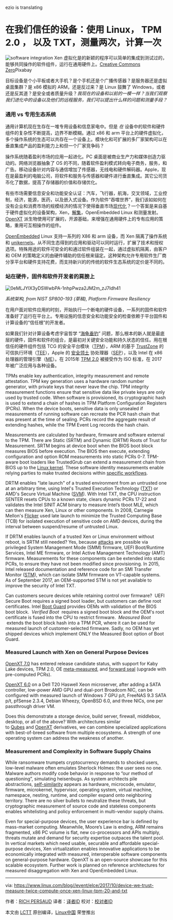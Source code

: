ezio is translating


在我们信任的设备：使用 Linux， TPM 2.0 ， 以及 TXT，测量两次，计算一次
============================================================


![software integration](https://www.linux.com/sites/lcom/files/styles/rendered_file/public/puzzle.jpg?itok=_B0M93-p "software integration")
Xen 虚拟化是的新颖的程序可以简单的集成到测试过的，能够共同操作的软件组件，运行在通用硬件上。[Creative Commons Zero][1]Pixabay

目标设备是个小平板或者大手机？是个手机还是个广播传感器？是服务器还是虚拟桌面集群？是 x86 模拟的 ARM，还是反过来？是 Linux 鼓舞了 Windows，或者还是反其道？是安全或者质量升级？_我现在的设备和以前的一模一样？当我们观察我们进化中的设备以及他们的远程服务，我们可以提出什么样的问题和测量手段？_

### 通用 vs 专用生态系统

通用计算机现在生存在一堆专用设备和信息家电中。但是 _在_ 设备中的软件和硬件组件的复杂性不断提高，边界不断模糊。通过 x86 和 arm 平台上的硬件虚拟化，多个操作系统的生态可以共存在一个设备上。模块化和可扩展的多厂家架构可以在垂直集成产品的盈利能力上和但一个厂家竞争码？

操作系统随着盈利市场的应用一起进化。PC 桌面是被商业生产力和媒体创造力驱动的。网络浏览器抽象了 OS 的不同，随着软件盈利模式转向电子商务，服务，和广告。移动设备针对内容与通信增加了传感器，无线电和硬件解码器。Apple，现在是最盈利的电脑公司，将软件和服务与传感器和硬件进行垂直集成。其它公司货币化了数据，提高了存储器的价值和存储优化。

有些市场需要信息安全和功能安全认证：汽车，飞行器，航海，交叉领域，工业控制，经济，能源，医药，以及嵌入式设备。作为软件“吞噬世界”，我们该如如何在没有企业和消费市场的规模经济的情况下使得垂直市场[现代化][5]？一个答案是来自基于硬件虚拟化的设备架构，Xen，[解集][6]，OpenEmbedded Linux 和测量发射。[OpenXT][7] 派生物使用可扩展的，开源基础，来增强在通用硬件上的专有应用的策略，重用可互相操作的组件。

[OpenEmbedded][8] Linux 支持一系列的 X86 和 arm 设备，而 Xen 隔离了操作系统和 [unikernels][9]。从不同生态得到的应用和驱动可以同时运行，扩展了技术和授权选项。特殊用途的软件可安全的和通过软件组装在一起，通过虚拟机隔离，由客户和 OEM 的策略定义的由硬件辅助的信任根来锚定。这种架构允许专用软件生厂商分享平台和硬件支持花费，而支持新兴的的传统的软件生态系统的定价是不同的。

### 站在硬件，固件和软件开发者的肩膀上

 ![0eMLJYIX3yDSWwbPA-1nhpPwza2JM2m_zJ7Idh41](https://lh3.googleusercontent.com/0eMLJYIX3yDSWwbPA-1nhpPwza2JM2m_zJ7Idh417_NW8eESi2rbXHjsUnMURaXRxV8vekNB6EVV4dBheddUZDgjmk3VkKUOSDzY0aFnPf6-LFquwNzoUVZAKeTH5iBSDzWjCHQFx8dh7zdgyQ) 

 _系统架构, from NIST SP800-193 (草稿), Platform Firmware Resiliency_ 

在用户面对软件应用的时刻，开始执行一个断电的硬件设备，一系列的固件和软件准备好了运行在平台上。专用设施的信息安全和功能安全的检查依赖于平台固件和计算设备的“信任根”的开发者。

如果我们针对计算设备考虑宇宙哲学 “[海龟垂钓][2]” 问题，那么根本的新人就是最底层的硬件，固件和软件的组合，是最初对关键安全功能和持久状态的信任。用在根信任的硬件组件包括 TCG 的安全平台模块（[TPM][10]），ARM 的基于 [TrustZone][11] 的可信执行环境（[TEE][12]），Apple 的 [安全领土][13] 协处理器（[SEP][14]），以及 Intel 在 x86 处理器的管理引擎（[ME][15]）。在 2015年 [TPM 2.0][16] 被接受作为 ISO 标准，在 2017 年被广泛应用与各种设备。

TPMs enable key authentication, integrity measurement and remote attestation. TPM key generation uses a hardware random number generator, with private keys that never leave the chip. TPM integrity measurement functions ensure that sensitive data like private keys are only used by trusted code. When software is provisioned, its cryptographic hash is used to extend a chain of hashes in TPM Platform Configuration Registers (PCRs). When the device boots, sensitive data is only unsealed if measurements of running software can recreate the PCR hash chain that was present at the time of sealing. PCRs record the aggregate result of extending hashes, while the TPM Event Log records the hash chain.  

Measurements are calculated by hardware, firmware and software external to the TPM. There are Static (SRTM) and Dynamic (DRTM) Roots of Trust for Measurement. SRTM begins at device boot when the BIOS boot block measures BIOS before execution. The BIOS then execute, extending configuration and option ROM measurements into static PCRs 0-7\. TPM-aware boot loaders like TrustedGrub can extend a measurement chain from BIOS up to the [Linux kernel][17]. These software identity measurements enable relying parties to make trusted decisions within [specific workflows][18].

DRTM enables "late launch" of a trusted environment from an untrusted one at an arbitrary time, using Intel's Trusted Execution Technology ([TXT][19]) or AMD's Secure Virtual Machine ([SVM][20]). With Intel TXT, the CPU instruction SENTER resets CPUs to a known state, clears dynamic PCRs 17-22 and validates the Intel SINIT ACM binary to measure Intel’s tboot MLE, which can then measure Xen, Linux or other components. In 2008, Carnegie Mellon's [Flicker][21] used late launch to minimize the Trusted Computing Base (TCB) for isolated execution of sensitive code on AMD devices, during the interval between suspend/resume of untrusted Linux.  

If DRTM enables launch of a trusted Xen or Linux environment without reboot, is SRTM still needed? Yes, because [attacks][22] are possible via privileged System Management Mode (SMM) firmware, UEFI Boot/Runtime Services, Intel ME firmware, or Intel Active Management Technology (AMT) firmware. Measurements for these components can be extended into static PCRs, to ensure they have not been modified since provisioning. In 2015, Intel released documentation and reference code for an SMI Transfer Monitor ([STM][23]), which can isolate SMM firmware on VT-capable systems. As of September 2017, an OEM-supported STM is not yet available to improve the security of Intel TXT.

Can customers secure devices while retaining control over firmware?  UEFI Secure Boot requires a signed boot loader, but customers can define root certificates. Intel [Boot Guard][24] provides OEMs with validation of the BIOS boot block.  _Verified Boot_  requires a signed boot block and the OEM's root certificate is fused into the CPU to restrict firmware.  _Measured Boot_  extends the boot block hash into a TPM PCR, where it can be used for measured launch of customer-selected firmware. Sadly, no OEM has yet shipped devices which implement ONLY the Measured Boot option of Boot Guard.

### Measured Launch with Xen on General Purpose Devices

[OpenXT 7.0][25] has entered release candidate status, with support for Kaby Lake devices, TPM 2.0, OE [meta-measured][3], and [forward seal][26] (upgrade with pre-computed PCRs).  

[OpenXT 6.0][27] on a Dell T20 Haswell Xeon microserver, after adding a SATA controller, low-power AMD GPU and dual-port Broadcom NIC, can be configured with measured launch of Windows 7 GPU p/t, FreeNAS 9.3 SATA p/t, pfSense 2.3.4, Debian Wheezy, OpenBSD 6.0, and three NICs, one per passthrough driver VM.

Does this demonstrate a storage device, build server, firewall, middlebox, desktop, or all of the above? With architectures similar to [Qubes][28] and [OpenXT][29] derivatives, we can combine specialized applications with best-of-breed software from multiple ecosystems. A strength of one operating system can address the weakness of another.

### Measurement and Complexity in Software Supply Chains

While ransomware trumpets cryptocurrency demands to shocked users, low-level malware often emulates Sherlock Holmes: the user sees no one. Malware authors modify code behavior in response to “our method of questioning”, simulating heisenbugs. As system architects pile abstractions, [self-similarity][30] appears as hardware, microcode, emulator, firmware, microkernel, hypervisor, operating system, virtual machine, namespace, nesting, runtime, and compiler expand onto neighboring territory. There are no silver bullets to neutralize these threats, but cryptographic measurement of source code and stateless components enables whitelisting and policy enforcement in multi-vendor supply chains.

Even for special-purpose devices, the user experience bar is defined by mass-market computing. Meanwhile, Moore’s Law is ending, ARM remains fragmented, x86 PC volume is flat, new co-processors and APIs multiply, threats mutate and demand for security expertise outpaces the talent pool. In vertical markets which need usable, securable and affordable special-purpose devices, Xen virtualization enables innovative applications to be economically integrated with measured, interoperable software components on general-purpose hardware. OpenXT is an open-source showcase for this scalable ecosystem. Further work is planned on reference architectures for measured disaggregation with Xen and OpenEmbedded Linux.

--------------------------------------------------------------------------------

via: https://www.linux.com/blog//event/elce/2017/10/device-we-trust-measure-twice-compute-once-xen-linux-tpm-20-and-txt

作者：[RICH PERSAUD][a]
译者：[译者ID](https://github.com/译者ID)
校对：[校对者ID](https://github.com/校对者ID)

本文由 [LCTT](https://github.com/LCTT/TranslateProject) 原创编译，[Linux中国](https://linux.cn/) 荣誉推出

[a]:https://www.linux.com/users/rpersaud
[1]:https://www.linux.com/licenses/category/creative-commons-zero
[2]:https://en.wikipedia.org/wiki/Turtles_all_the_way_down
[3]:https://layers.openembedded.org/layerindex/branch/master/layer/meta-measured/
[4]:https://www.linux.com/files/images/puzzlejpg
[5]:http://mailchi.mp/iotpodcast/stacey-on-iot-if-ge-cant-master-industrial-iot-who-can
[6]:https://www.xenproject.org/directory/directory/research/45-breaking-up-is-hard-to-do-security-and-functionality-in-a-commodity-hypervisor.html
[7]:http://openxt.org/
[8]:https://wiki.xenproject.org/wiki/Category:OpenEmbedded
[9]:https://wiki.xenproject.org/wiki/Unikernels
[10]:http://www.cs.unh.edu/~it666/reading_list/Hardware/tpm_fundamentals.pdf
[11]:https://developer.arm.com/technologies/trustzone
[12]:https://www.arm.com/products/processors/technologies/trustzone/tee-smc.php
[13]:http://mista.nu/research/sep-paper.pdf
[14]:https://www.blackhat.com/docs/us-16/materials/us-16-Mandt-Demystifying-The-Secure-Enclave-Processor.pdf
[15]:https://link.springer.com/book/10.1007/978-1-4302-6572-6
[16]:https://fosdem.org/2017/schedule/event/tpm2/attachments/slides/1517/export/events/attachments/tpm2/slides/1517/FOSDEM___TPM2_0_practical_usage.pdf
[17]:https://mjg59.dreamwidth.org/48897.html
[18]:https://docs.microsoft.com/en-us/windows/threat-protection/secure-the-windows-10-boot-process
[19]:https://www.intel.com/content/www/us/en/software-developers/intel-txt-software-development-guide.html
[20]:http://support.amd.com/TechDocs/24593.pdf
[21]:https://www.cs.unc.edu/~reiter/papers/2008/EuroSys.pdf
[22]:http://invisiblethingslab.com/resources/bh09dc/Attacking%20Intel%20TXT%20-%20paper.pdf
[23]:https://firmware.intel.com/content/smi-transfer-monitor-stm
[24]:https://software.intel.com/en-us/blogs/2015/02/20/tricky-world-securing-firmware
[25]:https://openxt.atlassian.net/wiki/spaces/OD/pages/96567309/OpenXT+7.x+Builds
[26]:https://openxt.atlassian.net/wiki/spaces/DC/pages/81035265/Measured+Launch
[27]:https://openxt.atlassian.net/wiki/spaces/OD/pages/96436271/OpenXT+6.x+Builds
[28]:http://qubes-os.org/
[29]:http://openxt.org/
[30]:https://en.m.wikipedia.org/wiki/Self-similarity

